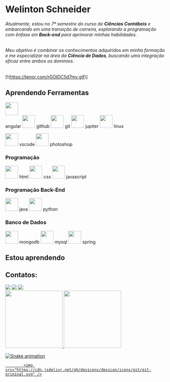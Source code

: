 <h1> Welinton Schneider </h1>

###### Atualmente, estou no 7º semestre do curso de **Ciências Contábeis** e embarcando em uma transição de carreira, explorando a programação com ênfase em **Back-end** para aprimorar minhas habilidades. 
###### Meu objetivo é combinar os conhecimentos adquiridos em minha formação e me especializar na área da **Ciência de Dados**, buscando uma integração eficaz entre ambos os domínios.

[!(https://tenor.com/rGOIDC5d7mv.gif)]
&nbsp;
## Aprendendo Ferramentas

 <img src="https://cdn.jsdelivr.net/gh/devicons/devicon/icons/angularjs/angularjs-plain.svg" width="40" height="40"/> <br/>
 angular <img src="https://cdn.jsdelivr.net/gh/devicons/devicon/icons/github/github-original.svg" width="40" height="40" /> github       <img src="https://cdn.jsdelivr.net/gh/devicons/devicon/icons/git/git-original.svg" width="40" height="40"/> git   <img src="https://cdn.jsdelivr.net/gh/devicons/devicon/icons/jupyter/jupyter-original.svg" width="40" height="40"/> jupiter  <img src="https://cdn.jsdelivr.net/gh/devicons/devicon/icons/linux/linux-original.svg" width="40" height="40"/> linux

  <img src="https://cdn.jsdelivr.net/gh/devicons/devicon/icons/vscode/vscode-original.svg" width="40" height="40"/> vscode <img src="https://cdn.jsdelivr.net/gh/devicons/devicon/icons/photoshop/photoshop-plain.svg" width="40" height="40"/> photoshop
&nbsp;
&nbsp;
### Programação
            
  <img src="https://cdn.jsdelivr.net/gh/devicons/devicon/icons/html5/html5-original.svg" width="40" height="40" /> html <img src="https://cdn.jsdelivr.net/gh/devicons/devicon/icons/css3/css3-original.svg" width="40" height="40"/> css <img src="https://cdn.jsdelivr.net/gh/devicons/devicon/icons/javascript/javascript-original.svg" width="40" height="40"/> javascript
&nbsp;
&nbsp;
&nbsp;
&nbsp;



    
  
### Programação Back-End
  <img src="https://cdn.jsdelivr.net/gh/devicons/devicon/icons/java/java-original.svg" width="40" height="40"/> java <img src="https://cdn.jsdelivr.net/gh/devicons/devicon/icons/python/python-original.svg" width="40" height="40"/> python
  

### Banco de Dados         
 <img src="https://cdn.jsdelivr.net/gh/devicons/devicon/icons/mongodb/mongodb-original.svg" width="40" height="40" /> mongodb  <img src="https://cdn.jsdelivr.net/gh/devicons/devicon/icons/mysql/mysql-original.svg" width="40" height="40" /> mysql <img src="https://cdn.jsdelivr.net/gh/devicons/devicon/icons/spring/spring-original.svg" width="40" height="40"/> spring
            
     
          
  ## Estou aprendendo
          
          
          
          
          
  ## Contatos:

<div>
<a href="https://instagram.com/welintonschneider" target="_blank"><img loading="lazy" src="https://img.shields.io/badge/-Instagram-%23E4405F?style=for-the-badge&logo=instagram&logoColor=white" target="_blank"></a>
<a href = "mailto:welintonschneider@hotmail.com"><img loading="lazy" src="https://img.shields.io/badge/Gmail-D14836?style=for-the-badge&logo=gmail&logoColor=white" target="_blank"></a>
<a href="https://www.linkedin.com/in/welintonschneider" target="_blank"><img loading="lazy" src="https://img.shields.io/badge/-LinkedIn-%230077B5?style=for-the-badge&logo=linkedin&logoColor=white" target="_blank"></a>   
</div>


<div>
<a href="https://github.com/schnanet">
<img loading="lazy" height="180em" src="https://github-readme-stats.vercel.app/api/top-langs/?schnanet&layout=compact&langs_count=7&theme=dracula"/>
<img loading="lazy" height="180em" src="https://github-readme-stats.vercel.app/api?schnanet&show_icons=true&theme=dracula&include_all_commits=true&count_private=true"/>
</div>

  ![Snake animation](https://github.com/schnanet/schnanet/blob/output/github-contribution-grid-snake.svg)
  

            <img src="https://cdn.jsdelivr.net/gh/devicons/devicon/icons/git/git-original.svg" />
          


